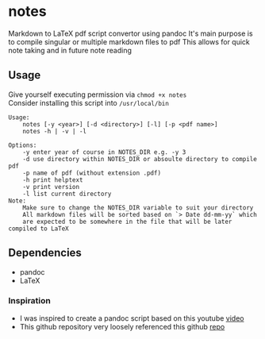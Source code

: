 # notes
Markdown to LaTeX pdf script convertor using pandoc
It's main purpose is to compile singular or multiple markdown files to pdf
This allows for quick note taking and in future note reading 

## Usage
Give yourself executing permission via `chmod +x notes` \
Consider installing this script into `/usr/local/bin`
```
Usage:
    notes [-y <year>] [-d <directory>] [-l] [-p <pdf name>]
    notes -h | -v | -l 

Options:
    -y enter year of course in NOTES_DIR e.g. -y 3 
    -d use directory within NOTES_DIR or absoulte directory to compile pdf
    -p name of pdf (without extension .pdf) 
    -h print helptext
    -v print version 
    -l list current directory 
Note:
    Make sure to change the NOTES_DIR variable to suit your directory
    All markdown files will be sorted based on `> Date dd-mm-yy` which 
    are expected to be somewhere in the file that will be later compiled to LaTeX
```

## Dependencies
* pandoc
* LaTeX

### Inspiration
* I was inspired to create a pandoc script based on this youtube 
[video](`https://www.youtube.com/watch?v=wh_WGWii7UE&t=853s`) 
* This github repository very loosely referenced this github 
[repo](https://github.com/connermcd/notes/blob/master/notes) 
